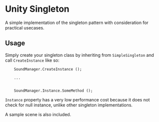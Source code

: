 # Unity Singleton

A simple implementation of the singleton pattern with consideration for practical usecases.

## Usage
Simply create your singleton class by inheriting from `SimpleSingleton` and call `CreateInstance` like so:

```
    SoundManager.CreateInstance ();

    ...


    SoundManager.Instance.SomeMethod ();
```

`Instance` property has a very low performance cost because it does not check for null instance, unlike other singleton implementations.

A sample scene is also included.
